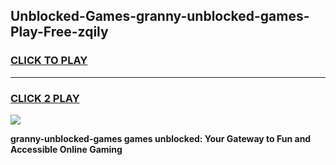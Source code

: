 
## Unblocked-Games-granny-unblocked-games-Play-Free-zqily
<h3>
<a href="https://premium76.site?title=granny-unblocked-games&ref=17A">CLICK TO PLAY</a></h3>
<hr>

<h3>
<a href="https://premium76.site?title=granny-unblocked-games&ref=17A">CLICK 2 PLAY</a>
  
</h3>

<a href="https://premium76.site?title=granny-unblocked-games&ref=17A"><img src="https://clearcache.store/games.png"></a>


**granny-unblocked-games games unblocked: Your Gateway to Fun and Accessible Online Gaming**
